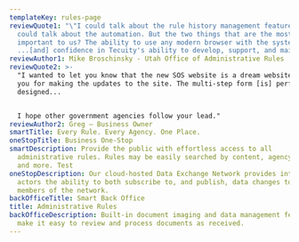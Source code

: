 ```yaml
---
templateKey: rules-page
reviewQuote1: "\"I could talk about the rule history management features. I
  could talk about the automation. But the two things that are the most
  important to us? The ability to use any modern browser with the system,
  ...[and] confidence in Tecuity's ability to develop, support, and maintain.\""
reviewAuthor1: Mike Broschinsky - Utah Office of Administrative Rules
reviewQuote2: >-
  "I wanted to let you know that the new SOS website is a dream website. Thank
  you for making the updates to the site. The multi-step form [is] perfectly
  designed...


  I hope other government agencies follow your lead."
reviewAuthor2: Greg — Business Owner
smartTitle: Every Rule. Every Agency. One Place.
oneStopTitle: Business One-Stop
smartDescription: Provide the public with effortless access to all
  administrative rules. Rules may be easily searched by content, agency, status,
  and more. Test
oneStopDescription: Our cloud-hosted Data Exchange Network provides integrated
  actors the ability to both subscribe to, and publish, data changes to other
  members of the network.
backOfficeTitle: Smart Back Office
title: Administrative Rules
backOfficeDescription: Built-in document imaging and data management features
  make it easy to review and process documents as received.
---
```

